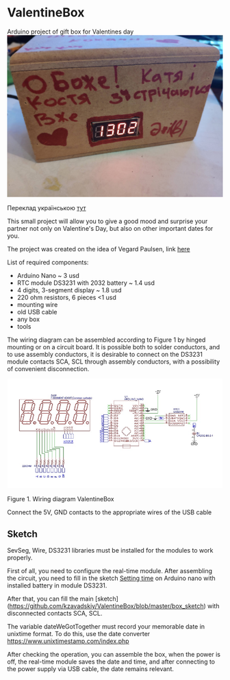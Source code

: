 # ValentineBox
Arduino project of gift box for Valentines day
![Foto](https://raw.githubusercontent.com/kzavadskiy/ValentineBox/master/IMG_20200523_154603.jpg)

Переклад українською [тут](https://github.com/kzavadskiy/ValentineBox/blob/master/README.ua.md)

This small project will allow you to give a good mood and surprise your partner not only on Valentine's Day, but also on other important dates for you.

The project was created on the idea of Vegard Paulsen, link [here](https://vegardpaulsen.wordpress.com/valentineduino/)

List of required components:
* Arduino Nano ~ 3 usd
* RTC module DS3231 with 2032 battery ~ 1.4 usd
* 4 digits, 3-segment display ~ 1.8 usd
* 220 ohm resistors, 6 pieces <1 usd
* mounting wire
* old USB cable
* any box
* tools

The wiring diagram can be assembled according to Figure 1 by hinged mounting or on a circuit board. It is possible both to solder conductors, and to use assembly conductors, it is desirable to connect on the DS3231 module contacts SCA, SCL through assembly conductors, with a possibility of convenient disconnection.

![Scheme](https://raw.githubusercontent.com/kzavadskiy/ValentineBox/master/Schematic_Valentine%20Box.png)

Figure 1. Wiring diagram ValentineBox

Connect the 5V, GND contacts to the appropriate wires of the USB cable

## Sketch

SevSeg, Wire, DS3231 libraries must be installed for the modules to work properly.

First of all, you need to configure the real-time module. After assembling the circuit, you need to fill in the sketch [Setting time](https://github.com/kzavadskiy/ValentineBox/blob/master/Setting%20time) on Arduino nano with installed battery in module DS3231. 

After that, you can fill the main [sketch] (https://github.com/kzavadskiy/ValentineBox/blob/master/box_sketch) with disconnected contacts SCA, SCL.

The variable dateWeGotTogether must record your memorable date in unixtime format. To do this, use the date converter https://www.unixtimestamp.com/index.php

After checking the operation, you can assemble the box, when the power is off, the real-time module saves the date and time, and after connecting to the power supply via USB cable, the date remains relevant.

  



